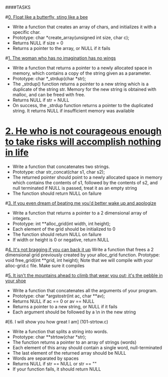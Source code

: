####TASKS

#[0. Float like a butterfly, sting like a bee](0-create_array.c)
- Write a function that creates an array of chars, and initializes it with a specific char.
- Prototype: char *create_array(unsigned int size, char c);
- Returns NULL if size = 0
- Returns a pointer to the array, or NULL if it fails

#[1. The woman who has no imagination has no wings](1-strdup.c)
- Write a function that returns a pointer to a newly allocated space in memory, which contains a copy of the string given as a parameter.
- Prototype: char *_strdup(char *str);
- The _strdup() function returns a pointer to a new string which is a duplicate of the string str. Memory for the new string is obtained with malloc, and can be freed with free.
- Returns NULL if str = NULL
- On success, the _strdup function returns a pointer to the duplicated string. It returns NULL if insufficient memory was available

# [2. He who is not courageous enough to take risks will accomplish nothing in life](2-str_concat.c)
- Write a function that concatenates two strings.
- Prototype: char str_concat(char s1, char s2);
- The returned pointer should point to a newly allocated space in memory which contains the contents of s1, followed by the contents of s2, and null terminated
if NULL is passed, treat it as an empty string
- The function should return NULL on failure

#[3. If you even dream of beating me you'd better wake up and apologize](3-alloc_grid.c)
- Write a function that returns a pointer to a 2 dimensional array of integers.
- Prototype: int **alloc_grid(int width, int height);
- Each element of the grid should be initialized to 0
- The function should return NULL on failure
- If width or height is 0 or negative, return NULL

#[4. It's not bragging if you can back it up](4-free_grid.c)
Write a function that frees a 2 dimensional grid previously created by your alloc_grid function.
Prototype: void free_grid(int **grid, int height);
Note that we will compile with your alloc-grid.c file. Make sure it compiles

#[5. It isn't the mountains ahead to climb that wear you out; it's the pebble in your shoe](100-argstostr.c)
- Write a function that concatenates all the arguments of your program.
- Prototype: char *argstostr(int ac, char **av);
- Returns NULL if ac == 0 or av == NULL
- Returns a pointer to a new string, or NULL if it fails
- Each argument should be followed by a \n in the new string  

#[6. I will show you how great I am] (101-strtow.c)
- Write a function that splits a string into words.
- Prototype: char **strtow(char *str);
- The function returns a pointer to an array of strings (words)
- Each element of this array should contain a single word, null-terminated
- The last element of the returned array should be NULL
- Words are separated by spaces
- Returns NULL if str == NULL or str == ""
- If your function fails, it should return NULL

